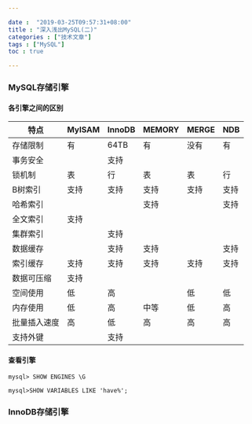 ```yaml
---

date :  "2019-03-25T09:57:31+08:00" 
title : "深入浅出MySQL(二)" 
categories : ["技术文章"] 
tags : ["MySQL"] 
toc : true

---
```


### MySQL存储引擎

#### 各引擎之间的区别

| 特点         | MyISAM | InnoDB | MEMORY | MERGE | NDB  |
| ------------ | ------ | ------ | ------ | ----- | ---- |
| 存储限制     | 有     | 64TB   | 有     | 没有  | 有   |
| 事务安全     |        | 支持   |        |       |      |
| 锁机制       | 表     | 行     | 表     | 表    | 行   |
| B树索引      | 支持   | 支持   | 支持   | 支持  | 支持 |
| 哈希索引     |        |        | 支持   |       | 支持 |
| 全文索引     | 支持   |        |        |       |      |
| 集群索引     |        | 支持   |        |       |      |
| 数据缓存     |        | 支持   | 支持   |       | 支持 |
| 索引缓存     | 支持   | 支持   | 支持   | 支持  | 支持 |
| 数据可压缩   | 支持   |        |        |       |      |
| 空间使用     | 低     | 高     |        | 低    | 低   |
| 内存使用     | 低     | 高     | 中等   | 低    | 高   |
| 批量插入速度 | 高     | 低     | 高     | 高    | 高   |
| 支持外键     |        | 支持   |        |       |      |

#### 查看引擎

```shell
mysql> SHOW ENGINES \G

mysql>SHOW VARIABLES LIKE 'have%';

```

### InnoDB存储引擎

